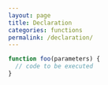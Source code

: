 ```yaml
---
layout: page
title: Declaration
categories: functions
permalink: /declaration/ 
---
```


```js
function foo(parameters) {
  // code to be executed
}
```
